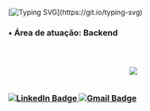 [![Typing SVG](https://readme-typing-svg.herokuapp.com/?color=00bfbf&size=35&center=true&vCenter=true&width=1000&lines=Olá!;Seja+bem-vindo!)](https://git.io/typing-svg)

<h3>• Área de atuação: Backend <h3> <br>

<div align="center">
  <a href="https://github.com/ghabrielAxe">
<p align="center">
  <a href="https://skillicons.dev">
    <img src="https://skillicons.dev/icons?i=git,cs,net,postman" />
  </a>
</p>
</div>
<div style="display: inline_block"><br>
</div>

<div> 
  <a href="https://www.linkedin.com/in/ghabriel-rodrigues-525b94231/" target="_blank" rel="noopener noreferrer">
    <img src="https://img.shields.io/badge/-LinkedIn-%230077B5?style=for-the-badge&logo=linkedin&logoColor=white" alt="LinkedIn Badge">
  </a> 
  <a href="https://mail.google.com/mail/?view=cm&fs=1&to=contato.ghabrielmachado@gmail.com" target="_blank" rel="noopener noreferrer">
    <img src="https://img.shields.io/badge/-Gmail-%23333?style=for-the-badge&logo=gmail&logoColor=white" alt="Gmail Badge">
  </a>
</div>
</div>
